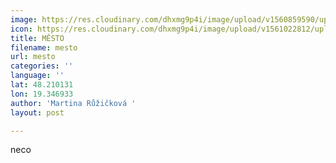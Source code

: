 ```yaml
---
image: https://res.cloudinary.com/dhxmg9p4i/image/upload/v1560859590/uploads/bcaa-1.png
icon: https://res.cloudinary.com/dhxmg9p4i/image/upload/v1561022812/uploads/icon-clock.jpg
title: MĚSTO
filename: mesto
url: mesto
categories: ''
language: ''
lat: 48.210131
lon: 19.346933
author: 'Martina Růžičková '
layout: post

---
```

neco
